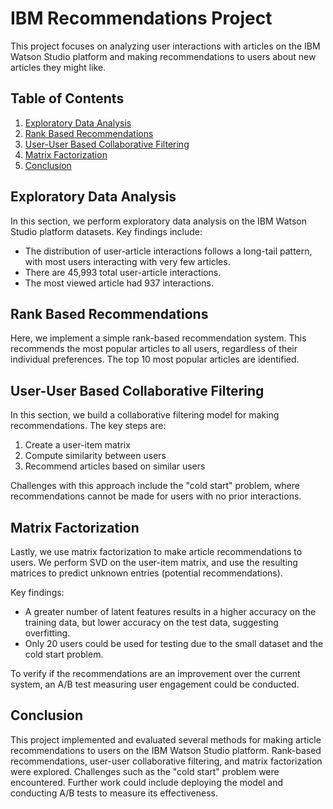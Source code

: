 # IBM Recommendations Project

This project focuses on analyzing user interactions with articles on the IBM Watson Studio platform and making recommendations to users about new articles they might like.

## Table of Contents

1. [Exploratory Data Analysis](#exploratory-data-analysis)
2. [Rank Based Recommendations](#rank-based-recommendations)
3. [User-User Based Collaborative Filtering](#user-user-based-collaborative-filtering)
4. [Matrix Factorization](#matrix-factorization)
5. [Conclusion](#conclusion)

## Exploratory Data Analysis

In this section, we perform exploratory data analysis on the IBM Watson Studio platform datasets. Key findings include:
- The distribution of user-article interactions follows a long-tail pattern, with most users interacting with very few articles.
- There are 45,993 total user-article interactions.
- The most viewed article had 937 interactions.

## Rank Based Recommendations

Here, we implement a simple rank-based recommendation system. This recommends the most popular articles to all users, regardless of their individual preferences. The top 10 most popular articles are identified.

## User-User Based Collaborative Filtering

In this section, we build a collaborative filtering model for making recommendations. The key steps are:
1. Create a user-item matrix 
2. Compute similarity between users 
3. Recommend articles based on similar users

Challenges with this approach include the "cold start" problem, where recommendations cannot be made for users with no prior interactions.

## Matrix Factorization

Lastly, we use matrix factorization to make article recommendations to users. We perform SVD on the user-item matrix, and use the resulting matrices to predict unknown entries (potential recommendations).

Key findings:
- A greater number of latent features results in a higher accuracy on the training data, but lower accuracy on the test data, suggesting overfitting.
- Only 20 users could be used for testing due to the small dataset and the cold start problem.

To verify if the recommendations are an improvement over the current system, an A/B test measuring user engagement could be conducted.

## Conclusion

This project implemented and evaluated several methods for making article recommendations to users on the IBM Watson Studio platform. Rank-based recommendations, user-user collaborative filtering, and matrix factorization were explored. Challenges such as the "cold start" problem were encountered. Further work could include deploying the model and conducting A/B tests to measure its effectiveness.
